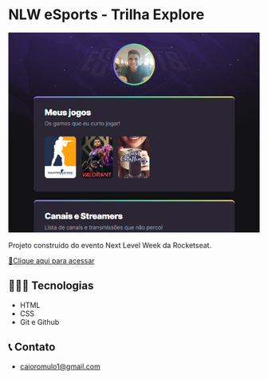 # NLW eSports - Trilha Explore

![preview](./assets/preview.png)

Projeto construido do evento Next Level Week da Rocketseat.

[🔗Clique aqui para acessar](https://caio-romulo.github.io/NLW/)

## 👨🏾‍💻 Tecnologias 

- HTML
- CSS
- Git e Github

## 📞 Contato

- caioromulo1@gmail.com